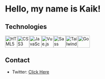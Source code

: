 <!-- Your Name -->
# Hello, my name is Kaik!

## Technologies
<div style="display: flex;">
    <img width="40" title="HTML5" src="https://cdn.jsdelivr.net/gh/devicons/devicon/icons/html5/html5-original.svg" />
    <img width="40" title="CSS3" src="https://cdn.jsdelivr.net/gh/devicons/devicon/icons/css3/css3-original.svg" />
    <img width="40" title="JavaScript" src="https://cdn.jsdelivr.net/gh/devicons/devicon/icons/javascript/javascript-original.svg" />
    <img width="40" title="Vue.js" src="https://cdn.jsdelivr.net/gh/devicons/devicon/icons/vuejs/vuejs-original.svg" />
    <img width="40" title="Sass" src="https://cdn.jsdelivr.net/gh/devicons/devicon/icons/sass/sass-original.svg" />
    <img width="40" title="Tailwind" src="https://cdn.jsdelivr.net/gh/devicons/devicon/icons/tailwindcss/tailwindcss-plain.svg" />
    <img width="40" title="Go" src="https://cdn.jsdelivr.net/gh/devicons/devicon/icons/go/go-original-wordmark.svg" />


</div>

## Contact
- Twitter: [Click Here](https://twitter.com/k4ik_)
